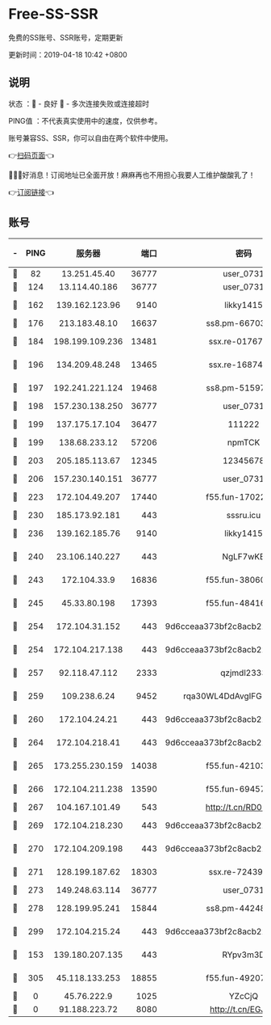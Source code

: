 # Free-SS-SSR

免费的SS账号、SSR账号，定期更新

更新时间：2019-04-18 10:42 +0800

## 说明

状态     ：🙂 - 良好 🙁 - 多次连接失败或连接超时

PING值   ：不代表真实使用中的速度，仅供参考。

账号兼容SS、SSR，你可以自由在两个软件中使用。

👉[扫码页面](https://liesauer.github.io/Free-SS-SSR/)👈

🎉🎉🎉好消息！订阅地址已全面开放！麻麻再也不用担心我要人工维护酸酸乳了！

👉[订阅链接](https://www.liesauer.net/yogurt/subscribe?ACCESS_TOKEN=DAYxR3mMaZAsaqUb)👈

## 账号

|-|PING|服务器|端口|密码|加密方式|区域|
|:----:|:----:|:-----:|-----:|:----:|:----:|:----:|
|🙂|82|13.251.45.40|36777|user_0731|chacha20|SG|
|🙂|124|13.114.40.186|36777|user_0731|chacha20|JP|
|🙂|162|139.162.123.96|9140|likky1415|aes-256-cfb|JP|
|🙂|176|213.183.48.10|16637|ss8.pm-66703665|rc4-md5|RU|
|🙂|184|198.199.109.236|13481|ssx.re-01767195|aes-256-cfb|US|
|🙂|196|134.209.48.248|13465|ssx.re-16874270|aes-256-cfb|US|
|🙂|197|192.241.221.124|19468|ss8.pm-51597201|aes-256-cfb|US|
|🙂|198|157.230.138.250|36777|user_0731|chacha20|US|
|🙂|199|137.175.17.104|36477|111222|aes-256-cfb|US|
|🙂|199|138.68.233.12|57206|npmTCK|rc4-md5|US|
|🙂|203|205.185.113.67|12345|12345678|aes-256-cfb|US|
|🙂|206|157.230.140.151|36777|user_0731|chacha20|US|
|🙂|223|172.104.49.207|17440|f55.fun-17022600|aes-256-cfb|SG|
|🙂|230|185.173.92.181|443|sssru.icu|rc4-md5|RU|
|🙂|236|139.162.185.76|9140|likky1415|aes-256-cfb|DE|
|🙂|240|23.106.140.227|443|NgLF7wKB|aes-256-cfb|US|
|🙂|243|172.104.33.9|16836|f55.fun-38060503|aes-256-cfb|SG|
|🙂|245|45.33.80.198|17393|f55.fun-48416264|aes-256-cfb|US|
|🙂|254|172.104.31.152|443|9d6cceaa373bf2c8acb22e60b6a58be6|aes-256-cfb|US|
|🙂|254|172.104.217.138|443|9d6cceaa373bf2c8acb22e60b6a58be6|aes-256-cfb|US|
|🙂|257|92.118.47.112|2333|qzjmdl2333|aes-256-cfb|US|
|🙂|259|109.238.6.24|9452|rqa30WL4DdAvgIFG6Fs3znzTa|aes-256-cfb|FR|
|🙂|260|172.104.24.21|443|9d6cceaa373bf2c8acb22e60b6a58be6|aes-256-cfb|US|
|🙂|264|172.104.218.41|443|9d6cceaa373bf2c8acb22e60b6a58be6|aes-256-cfb|US|
|🙂|265|173.255.230.159|14038|f55.fun-42103818|aes-256-cfb|US|
|🙂|266|172.104.211.238|13590|f55.fun-69457101|aes-256-cfb|US|
|🙂|267|104.167.101.49|543|http://t.cn/RD0D7sx|rc4-md5|CA|
|🙂|269|172.104.218.230|443|9d6cceaa373bf2c8acb22e60b6a58be6|aes-256-cfb|US|
|🙂|270|172.104.209.198|443|9d6cceaa373bf2c8acb22e60b6a58be6|aes-256-cfb|US|
|🙂|271|128.199.187.62|18303|ssx.re-72439471|aes-256-cfb|SG|
|🙂|273|149.248.63.114|36777|user_0731|chacha20|CA|
|🙂|278|128.199.95.241|15844|ss8.pm-44248567|aes-256-cfb|SG|
|🙂|299|172.104.215.24|443|9d6cceaa373bf2c8acb22e60b6a58be6|aes-256-cfb|US|
|🙂|153|139.180.207.135|443|RYpv3m3D|aes-256-cfb|JP|
|🙁|305|45.118.133.253|18855|f55.fun-49207918|aes-256-cfb|SG|
|🙁|0|45.76.222.9|1025|YZcCjQ|rc4-md5|JP|
|🙁|0|91.188.223.72|8080|http://t.cn/EGJIyrl|rc4-md5|RU|
